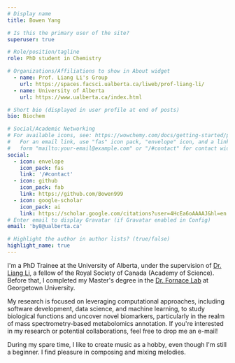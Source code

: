 ```yaml
---
# Display name
title: Bowen Yang

# Is this the primary user of the site?
superuser: true

# Role/position/tagline
role: PhD student in Chemistry

# Organizations/Affiliations to show in About widget
  - name: Prof. Liang Li's Group 
    url: https://spaces.facsci.ualberta.ca/liweb/prof-liang-li/
  - name: University of Alberta 
    url: https://www.ualberta.ca/index.html

# Short bio (displayed in user profile at end of posts)
bio: Biochem

# Social/Academic Networking
# For available icons, see: https://wowchemy.com/docs/getting-started/page-builder/#icons
#   For an email link, use "fas" icon pack, "envelope" icon, and a link in the
#   form "mailto:your-email@example.com" or "/#contact" for contact widget.
social:
  - icon: envelope
    icon_pack: fas
    link: '/#contact'
  - icon: github
    icon_pack: fab
    link: https://github.com/Bowen999
  - icon: google-scholar
    icon_pack: ai
    link: https://scholar.google.com/citations?user=4HcEa6oAAAAJ&hl=en
# Enter email to display Gravatar (if Gravatar enabled in Config)
email: 'by8@ualberta.ca'

# Highlight the author in author lists? (true/false)
highlight_name: true
---
```


I'm a PhD Trainee at the University of Alberta, under the supervision of [Dr. Liang Li](https://spaces.facsci.ualberta.ca/liweb/prof-liang-li/), a fellow of the Royal Society of Canada (Academy of Science). Before that, I completed my Master's degree in the [Dr. Fornace Lab](https://fornacelab.georgetown.edu) at Georgetown University.

My research is focused on leveraging computational approaches, including software development, data science, and machine learning, to study biological functions and uncover novel biomarkers, particularly in the realm of mass spectrometry-based metabolomics annotation. If you're interested in my research or potential collaborations, feel free to drop me an e-mail!

During my spare time, I like to create music as a hobby, even though I'm still a beginner. I find pleasure in composing and mixing melodies.



